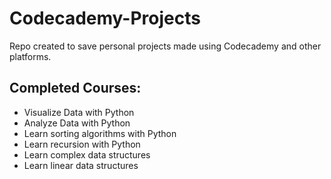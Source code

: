 # Codecademy-Projects


Repo created to save personal projects made using Codecademy and other platforms. 

## Completed Courses:
  - Visualize Data with Python
  - Analyze Data with Python
  - Learn sorting algorithms with Python
  - Learn recursion with Python
  - Learn complex data structures
  - Learn linear data structures
